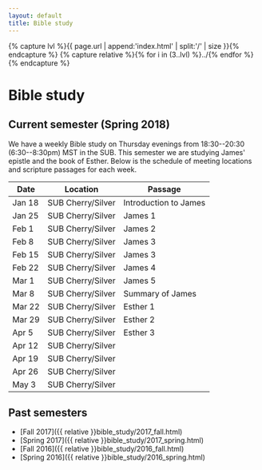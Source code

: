 ```yaml
---
layout: default
title: Bible study
---
```


{% capture lvl %}{{ page.url | append:'index.html' | split:'/' | size }}{% endcapture %}
{% capture relative %}{% for i in (3..lvl) %}../{% endfor %}{% endcapture %}

Bible study
===========

Current semester (Spring 2018)
------------------------------

We have a weekly Bible study on Thursday evenings from 18:30--20:30
(6:30--8:30pm) MST in the SUB. This semester we are studying James' epistle and
the book of Esther. Below is the schedule of meeting locations and scripture
passages for each week.

| Date   | Location                         | Passage                   |
| ------ | -------------------------------- | ------------------------- |
| Jan 18 | SUB Cherry/Silver                | Introduction to James     |
| Jan 25 | SUB Cherry/Silver                | James 1                   |
| Feb 1  | SUB Cherry/Silver                | James 2                   |
| Feb 8  | SUB Cherry/Silver                | James 3                   |
| Feb 15 | SUB Cherry/Silver                | James 3                   |
| Feb 22 | SUB Cherry/Silver                | James 4                   |
| Mar 1  | SUB Cherry/Silver                | James 5                   |
| Mar 8  | SUB Cherry/Silver                | Summary of James          |
| Mar 22 | SUB Cherry/Silver                | Esther 1                  |
| Mar 29 | SUB Cherry/Silver                | Esther 2                  |
| Apr 5  | SUB Cherry/Silver                | Esther 3                  |
| Apr 12 | SUB Cherry/Silver                |  |
| Apr 19 | SUB Cherry/Silver                |  |
| Apr 26 | SUB Cherry/Silver                |  |
| May 3  | SUB Cherry/Silver                |  |

Past semesters
--------------

* [Fall 2017]({{ relative }}bible_study/2017_fall.html)
* [Spring 2017]({{ relative }}bible_study/2017_spring.html)
* [Fall 2016]({{ relative }}bible_study/2016_fall.html)
* [Spring 2016]({{ relative }}bible_study/2016_spring.html)
